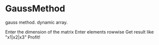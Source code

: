 # GaussMethod
gauss method. dynamic array.

Enter the dimension of the matrix
Enter elements rowwise
Get result like "x1|x2|x3"
Profit!
